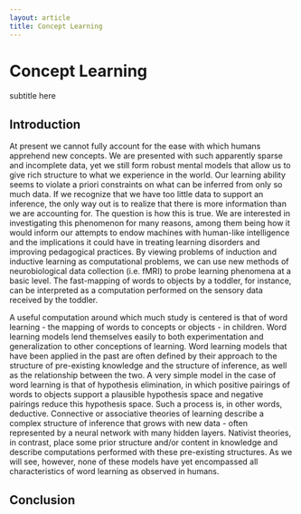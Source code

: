 ```yaml
---
layout: article
title: Concept Learning
---
```


# Concept Learning
subtitle here

## Introduction

At present we cannot fully account for the ease with which humans apprehend new concepts. We are presented with such apparently sparse and incomplete data, yet we still form robust mental models that allow us to give rich structure to what we experience in the world. Our learning ability seems to violate a priori constraints on what can be inferred from only so much data. If we recognize that we have too little data to support an inference, the only way out is to realize that there is more information than we are accounting for. The question is how this is true.  We are interested in investigating this phenomenon for many reasons, among them being how it would inform our attempts to endow machines with human-like intelligence and the implications it could have in treating learning disorders and improving pedagogical practices. By viewing problems of induction and inductive learning as computational problems, we can use new methods of neurobiological data collection (i.e. fMRI) to probe learning phenomena at a basic level. The fast-mapping of words to objects by a toddler, for instance, can be interpreted as a computation performed on the sensory data received by the toddler.

A useful computation around which much study is centered is that of word learning - the mapping of words to concepts or objects - in children. Word learning models lend themselves easily to both experimentation and generalization to other conceptions of learning. Word learning models that have been applied in the past are often defined by their approach to the structure of pre-existing knowledge and the structure of inference, as well as the relationship between the two. A very simple model in the case of word learning is that of hypothesis elimination, in which positive pairings of words to objects support a plausible hypothesis space and negative pairings reduce this hypothesis space. Such a process is, in other words, deductive. Connective or associative theories of learning describe a complex structure of inference that grows with new data - often represented by a neural network with many hidden layers. Nativist theories, in contrast, place some prior structure and/or content in knowledge and describe computations performed with these pre-existing structures. As we will see, however, none of these models have yet encompassed all characteristics of word learning as observed in humans.

## Conclusion
